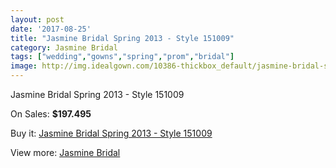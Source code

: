 ```yaml
---
layout: post
date: '2017-08-25'
title: "Jasmine Bridal Spring 2013 - Style 151009"
category: Jasmine Bridal
tags: ["wedding","gowns","spring","prom","bridal"]
image: http://img.idealgown.com/10386-thickbox_default/jasmine-bridal-spring-2013-style-151009.jpg
---
```

Jasmine Bridal Spring 2013 - Style 151009

On Sales: **$197.495**
<a href="https://www.idealgown.com/en/jasmine-bridal/4268-jasmine-bridal-spring-2013-style-151009.html"><amp-img layout="responsive" width="600" height="600" src="//img.idealgown.com/10386-thickbox_default/jasmine-bridal-spring-2013-style-151009.jpg" alt="Jasmine Bridal Spring 2013 - Style 151009 0" /></a>
<a href="https://www.idealgown.com/en/jasmine-bridal/4268-jasmine-bridal-spring-2013-style-151009.html"><amp-img layout="responsive" width="600" height="600" src="//img.idealgown.com/10387-thickbox_default/jasmine-bridal-spring-2013-style-151009.jpg" alt="Jasmine Bridal Spring 2013 - Style 151009 1" /></a>

Buy it: [Jasmine Bridal Spring 2013 - Style 151009](https://www.idealgown.com/en/jasmine-bridal/4268-jasmine-bridal-spring-2013-style-151009.html "Jasmine Bridal Spring 2013 - Style 151009")

View more: [Jasmine Bridal](https://www.idealgown.com/en/50-jasmine-bridal "Jasmine Bridal")